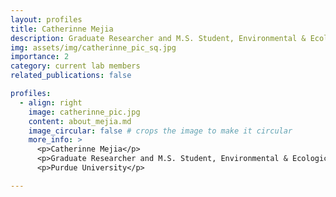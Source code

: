 ```yaml
---
layout: profiles
title: Catherinne Mejia
description: Graduate Researcher and M.S. Student, Environmental & Ecological Engineering
img: assets/img/catherinne_pic_sq.jpg
importance: 2
category: current lab members
related_publications: false

profiles:
  - align: right
    image: catherinne_pic.jpg
    content: about_mejia.md
    image_circular: false # crops the image to make it circular
    more_info: >
      <p>Catherinne Mejia</p>
      <p>Graduate Researcher and M.S. Student, Environmental & Ecological Engineering</p>
      <p>Purdue University</p>

---
```


